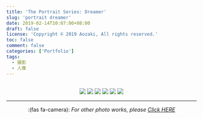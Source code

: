 ```yaml
---
title: 'The Portrait Series: Dreamer'
slug: 'portrait dreamer'
date: 2019-02-14T10:07:00+08:00
draft: false
license: 'Copyright © 2019 Aozaki, All rights reserved.'
toc: false
comment: false
categories: ['Portfolio']
tags:
  - 摄影
  - 人像
---
```


<br>
<div align="center">
    <img src="https://img.aozaki.cc/portfolio/20190214_0001.jpg">
    <img src="https://img.aozaki.cc/portfolio/20190214_0002.jpg">
    <img src="https://img.aozaki.cc/portfolio/20190214_0003.jpg">
    <img src="https://img.aozaki.cc/portfolio/20190214_0004.jpg">
    <img src="https://img.aozaki.cc/portfolio/20190214_0005.jpg">
    <img src="https://img.aozaki.cc/portfolio/20190214_0006.jpg">
</div>

<!--
    Sony a7R III
    Sony Planar T* FE 50mm f/1.4 ZA
-->

---

<div align="center">:(fas fa-camera):  <i>For other photo works, please <a href="/portfolio/photo/">Click HERE</a></i></div>

<br />
<br />
<br />
